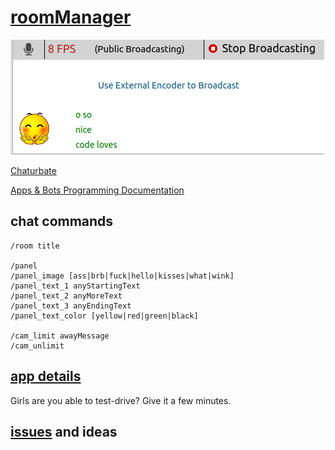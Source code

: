 # [roomManager](https://github.com/noud/chaturbate/blob/master/noud41/roomManager.js)

![roomManager Panel](./docs/Panel.png?raw=true "roomManager")

[Chaturbate](https://chaturbate.com/)

[Apps & Bots Programming Documentation](https://chaturbate.com/apps/docs)

## chat commands

```
/room title

/panel
/panel_image [ass|brb|fuck|hello|kisses|what|wink]
/panel_text_1 anyStartingText
/panel_text_2 anyMoreText
/panel_text_3 anyEndingText
/panel_text_color [yellow|red|green|black]

/cam_limit awayMessage
/cam_unlimit
```

## [app details](https://chaturbate.com/apps/app_details/roommanager/?version=&slot=0)

Girls are you able to test-drive? Give it a few minutes.

## [issues](https://github.com/noud/chaturbate/issues) and ideas